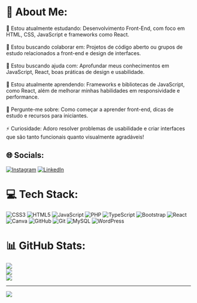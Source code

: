# 💫 About Me:
🔭 Estou atualmente estudando: Desenvolvimento Front-End, com foco em HTML, CSS, JavaScript e frameworks como React.<br><br>👯 Estou buscando colaborar em: Projetos de código aberto ou grupos de estudo relacionados a front-end e design de interfaces.<br><br>🤝 Estou buscando ajuda com: Aprofundar meus conhecimentos em JavaScript, React, boas práticas de design e usabilidade.<br><br>🌱 Estou atualmente aprendendo: Frameworks e bibliotecas de JavaScript, como React, além de melhorar minhas habilidades em responsividade e performance.<br><br>💬 Pergunte-me sobre: Como começar a aprender front-end, dicas de estudo e recursos para iniciantes.<br><br>⚡ Curiosidade: Adoro resolver problemas de usabilidade e criar interfaces que são tanto funcionais quanto visualmente agradáveis!


## 🌐 Socials:
[![Instagram](https://img.shields.io/badge/Instagram-%23E4405F.svg?logo=Instagram&logoColor=white)](https://instagram.com/@bruno.lsoares) [![LinkedIn](https://img.shields.io/badge/LinkedIn-%230077B5.svg?logo=linkedin&logoColor=white)](https://linkedin.com/in/https://www.linkedin.com/in/bruno-lima-0b550631b/) 

# 💻 Tech Stack:
![CSS3](https://img.shields.io/badge/css3-%231572B6.svg?style=flat&logo=css3&logoColor=white) ![HTML5](https://img.shields.io/badge/html5-%23E34F26.svg?style=flat&logo=html5&logoColor=white) ![JavaScript](https://img.shields.io/badge/javascript-%23323330.svg?style=flat&logo=javascript&logoColor=%23F7DF1E) ![PHP](https://img.shields.io/badge/php-%23777BB4.svg?style=flat&logo=php&logoColor=white) ![TypeScript](https://img.shields.io/badge/typescript-%23007ACC.svg?style=flat&logo=typescript&logoColor=white) ![Bootstrap](https://img.shields.io/badge/bootstrap-%238511FA.svg?style=flat&logo=bootstrap&logoColor=white) ![React](https://img.shields.io/badge/react-%2320232a.svg?style=flat&logo=react&logoColor=%2361DAFB) ![Canva](https://img.shields.io/badge/Canva-%2300C4CC.svg?style=flat&logo=Canva&logoColor=white) ![GitHub](https://img.shields.io/badge/github-%23121011.svg?style=flat&logo=github&logoColor=white) ![Git](https://img.shields.io/badge/git-%23F05033.svg?style=flat&logo=git&logoColor=white) ![MySQL](https://img.shields.io/badge/mysql-4479A1.svg?style=flat&logo=mysql&logoColor=white) ![WordPress](https://img.shields.io/badge/WordPress-%23117AC9.svg?style=flat&logo=WordPress&logoColor=white)
# 📊 GitHub Stats:
![](https://github-readme-stats.vercel.app/api?username=brunolsdev&theme=shadow_blue&hide_border=false&include_all_commits=false&count_private=false)<br/>
![](https://github-readme-streak-stats.herokuapp.com/?user=brunolsdev&theme=shadow_blue&hide_border=false)<br/>
![](https://github-readme-stats.vercel.app/api/top-langs/?username=brunolsdev&theme=shadow_blue&hide_border=false&include_all_commits=false&count_private=false&layout=compact)

---
[![](https://visitcount.itsvg.in/api?id=brunolsdev&icon=5&color=1)](https://visitcount.itsvg.in)

<!-- Proudly created with GPRM ( https://gprm.itsvg.in ) -->

